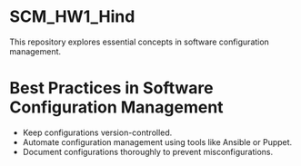 # SCM_HW1_Hind
This repository explores essential concepts in software configuration management.

# Best Practices in Software Configuration Management
- Keep configurations version-controlled.
- Automate configuration management using tools like Ansible or Puppet.
- Document configurations thoroughly to prevent misconfigurations.
